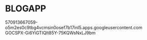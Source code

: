 # BLOGAPP

570913667059-o5m2es0c9tbg4vcmsin0osef7b17inl5.apps.googleusercontent.com
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
